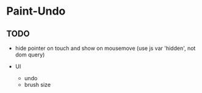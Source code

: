 # Paint-Undo

## TODO

- hide pointer on touch and show on mousemove (use js var 'hidden', not dom query)

- UI
  - undo
  - brush size
